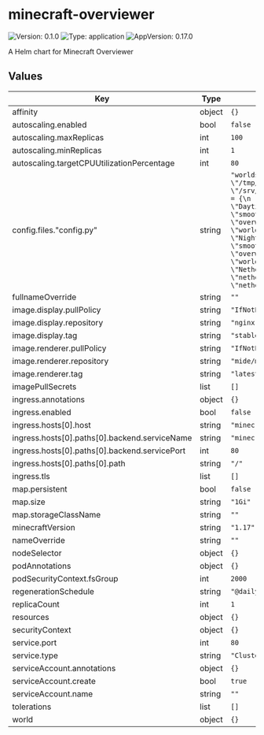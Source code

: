 # minecraft-overviewer

![Version: 0.1.0](https://img.shields.io/badge/Version-0.1.0-informational?style=flat-square) ![Type: application](https://img.shields.io/badge/Type-application-informational?style=flat-square) ![AppVersion: 0.17.0](https://img.shields.io/badge/AppVersion-0.17.0-informational?style=flat-square)

A Helm chart for Minecraft Overviewer

## Values

| Key | Type | Default | Description |
|-----|------|---------|-------------|
| affinity | object | `{}` |  |
| autoscaling.enabled | bool | `false` |  |
| autoscaling.maxReplicas | int | `100` |  |
| autoscaling.minReplicas | int | `1` |  |
| autoscaling.targetCPUUtilizationPercentage | int | `80` |  |
| config.files."config.py" | string | `"worlds[\"World\"] = \"/srv/world\"\noutputdir = \"/tmp/overviewer\"\ntexturepath = \"/srv/minecraft_server.1.17.1.jar\"\nrenders[\"day\"] = {\n        \"world\": \"World\",\n        \"title\": \"Daytime\",\n        \"rendermode\": \"smooth_lighting\",\n        \"dimension\": \"overworld\"\n}\nrenders[\"night\"] = {\n        \"world\": \"World\",\n        \"title\": \"Nighttime\",\n        \"rendermode\": \"smooth_night\",\n        \"dimension\": \"overworld\"\n}\nrenders[\"nether\"] = {\n        \"world\": \"World\",\n        \"title\": \"Nether\",\n        \"rendermode\": \"nether_smooth_lighting\",\n        \"dimension\": \"nether\"\n}\n"` |  |
| fullnameOverride | string | `""` |  |
| image.display.pullPolicy | string | `"IfNotPresent"` |  |
| image.display.repository | string | `"nginx"` |  |
| image.display.tag | string | `"stable"` |  |
| image.renderer.pullPolicy | string | `"IfNotPresent"` |  |
| image.renderer.repository | string | `"mide/minecraft-overviewer"` |  |
| image.renderer.tag | string | `"latest"` |  |
| imagePullSecrets | list | `[]` |  |
| ingress.annotations | object | `{}` |  |
| ingress.enabled | bool | `false` |  |
| ingress.hosts[0].host | string | `"minecraft-overviewer.local"` |  |
| ingress.hosts[0].paths[0].backend.serviceName | string | `"minecraft-overviewer.local"` |  |
| ingress.hosts[0].paths[0].backend.servicePort | int | `80` |  |
| ingress.hosts[0].paths[0].path | string | `"/"` |  |
| ingress.tls | list | `[]` |  |
| map.persistent | bool | `false` |  |
| map.size | string | `"1Gi"` |  |
| map.storageClassName | string | `""` |  |
| minecraftVersion | string | `"1.17"` |  |
| nameOverride | string | `""` |  |
| nodeSelector | object | `{}` |  |
| podAnnotations | object | `{}` |  |
| podSecurityContext.fsGroup | int | `2000` |  |
| regenerationSchedule | string | `"@daily"` |  |
| replicaCount | int | `1` |  |
| resources | object | `{}` |  |
| securityContext | object | `{}` |  |
| service.port | int | `80` |  |
| service.type | string | `"ClusterIP"` |  |
| serviceAccount.annotations | object | `{}` |  |
| serviceAccount.create | bool | `true` |  |
| serviceAccount.name | string | `""` |  |
| tolerations | list | `[]` |  |
| world | object | `{}` |  |

